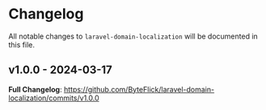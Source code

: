 # Changelog

All notable changes to `laravel-domain-localization` will be documented in this file.

## v1.0.0 - 2024-03-17

**Full Changelog**: https://github.com/ByteFlick/laravel-domain-localization/commits/v1.0.0
